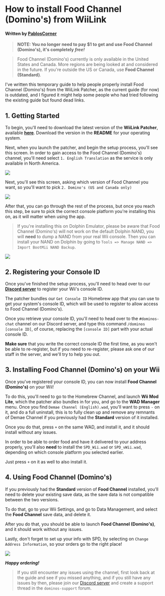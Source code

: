 # How to install Food Channel (Domino's) from WiiLink
#### Written by [PablosCorner](https://github.com/PablosCorner)

> **NOTE: You no longer need to pay $1 to get and use Food Channel (Domino's), it's completely *free!***

> Food Channel (Domino's) currently is only available in the United States and Canada. More regions are being looked at and considered in the future. If you're outside the US or Canada, use **Food Channel (Standard)**.

I've written this temporary guide to help people properly install Food Channel (Domino's) from the WiiLink Patcher, as the current guide (for now) is outdated, and I figured it might help some people who had tried following the existing guide but found dead links.

## 1. Getting Started
To begin, you'll need to download the latest version of the **WiiLink Patcher**, available [**here**](https://github.com/WiiLink24/WiiLink24-Patcher/tree/csharp-ver). Download the version in the **README** for your operating system.

Next, when you launch the patcher, and begin the setup process, you'll see this screen. In order to gain access to the Food Channel (Domino's) channel, you'll need select `1. English Translation` as the service is only available in North America.

![](https://i.imgur.com/wfSKwFc.png)

Next, you'll see this screen, asking which version of Food Channel you want, so you'll want to pick `2. Domino's (US and Canada only)`

![](https://i.imgur.com/xZfUCZv.png)

After that, you can go through the rest of the process, but once you reach this step, be sure to pick the correct console platform you're installing this on, as it will matter when using the app.

> If you're installing this on Dolphin Emulator, please be aware that Food Channel (Domino's) will not work on the default Dolphin NAND, you will **need** to dump a NAND from your real Wii console. Then you can install your NAND on Dolphin by going to `Tools => Manage NAND => Import BootMii NAND Backup`.

![](https://i.imgur.com/zkj7kB1.png)

## 2. Registering your Console ID

Once you've finished the setup process, you'll need to head over to our [**Discord server**](https://discord.gg/WiiLink) to register your Wii's console ID.

The patcher bundles our `Get Console ID` Homebrew app that you can use to get your system's console ID, which will be used to register to allow access to Food Channel (Domino's).

Once you retrieve your console ID, you'll need to head over to the `#dominos-chat` channel on our Discord server, and type this command `/dominos [console ID]`, of course, replacing the `[console ID]` part with your actual console ID.

**Make sure** that you write the correct console ID the first time, as you won't be able to re-register, but if you need to re-register, please ask one of our staff in the server, and we'll try to help you out.

## 3. Installing Food Channel (Domino's) on your Wii

Once you've registered your console ID, you can now install **Food Channel (Domino's)** on your Wii!

To do this, you'll need to go to the Homebrew Channel, and launch **Wii Mod Lite**, which the patcher also bundles in for you, and go to the **WAD Manager** menu. Once you find `Demae Channel (English).wad`, you'll want to press `-` on it, and do a full uninstall, this is to fully clean up and remove any remnants of Demae Channel if you previously had the **Standard** version of it installed.

Once you do that, press `+` on the same WAD, and install it, and it should install without any issues.

In order to be able to order food and have it delivered to your address properly, you'll also **need** to install the `SPD_Wii.wad` or `SPD_vWii.wad`, depending on which console platform you selected earlier.

Just press `+` on it as well to also install it.

## 4. Using Food Channel (Domino's)

If you previously had the **Standard** version of **Food Channel** installed, you'll need to delete your existing save data, as the save data is not compatible between the two versions.

To do that, go to your Wii Settings, and go to Data Management, and select the **Food Channel** save data, and delete it.

After you do that, you should be able to launch **Food Channel (Domino's)**, and it should work without any issues.

Lastly, don't forget to set up your info with SPD, by selecting on `Change Address Information`, so your orders go to the right place!

![](https://i.imgur.com/KSbTfyd.png)

***Happy ordering!***

> If you still encounter any issues using the channel, first look back at the guide and see if you missed anything, and if you still have any issues by then, please join our [Discord server](https://discord.gg/WiiLink) and create a support thread in the `dominos-support` forum.